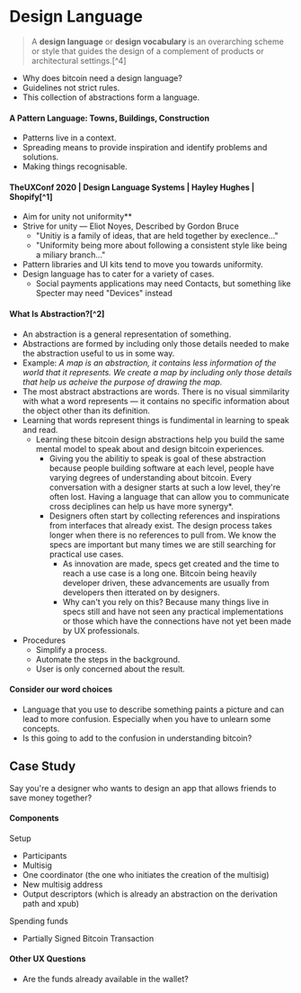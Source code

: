 # Design Language

> A **design language** or **design vocabulary** is an overarching scheme or style that guides the design of a complement of products or architectural settings.[^4]

- Why does bitcoin need a design language?
- Guidelines not strict rules.
- This collection of abstractions form a language.

#### A Pattern Language: Towns, Buildings, Construction

- Patterns live in a context.
- Spreading means to provide inspiration and identify problems and solutions.
- Making things recognisable.

#### TheUXConf 2020 | Design Language Systems | Hayley Hughes | Shopify[^1]

- Aim for unity not uniformity**
- Strive for unity — Eliot Noyes, Described by Gordon Bruce
  - "Unitiy is a family of ideas, that are held together by execlence…"
  - "Uniformity being more about following a consistent style like being a miliary branch…"
- Pattern libraries and UI kits tend to move you towards uniformity.
- Design language has to cater for a variety of cases.
  - Social payments applications may need Contacts, but something like Specter may need "Devices" instead

#### What Is Abstraction?[^2]

- An abstraction is a general representation of something.
- Abstractions are formed by including only those details needed to make the abstraction useful to us in some way.
- Example: *A map is an abstraction, it contains less information of the world that it represents. We create a map by including only those details that help us acheive the purpose of drawing the map.*
- The most abstract abstractions are words. There is no visual simmilarity with what a word represents — it contains no specific information about the object other than its definition.
- Learning that words represent things is fundimental in learning to speak and read.
  - Learning these bitcoin design abstractions help you build the same mental model to speak about and design bitcoin experiences.
    - Giving you the abilitiy to speak is goal of these abstraction because people building software at each level, people have varying degrees of understanding about bitcoin. Every conversation with a designer starts at such a low level, they're often lost. Having a language that can allow you to communicate cross deciplines can help us have more synergy*.
    - Designers often start by collecting references and inspirations from interfaces that already exist. The design process takes longer when there is no references to pull from. We know the specs are important but many times we are still searching for practical use cases.
      - As innovation are made, specs get created and the time to reach a use case is a long one. Bitcoin being heavily developer driven, these advancements are usually from developers then itterated on by designers.
      - Why can't you rely on this? Because many things live in specs still and have not seen any practical implementations or those which have the connections have not yet been made by UX professionals.
- Procedures
  - Simplify a process.
  - Automate the steps in the background.
  - User is only concerned about the result.

#### Consider our word choices

- Language that you use to describe something paints a picture and can lead to more confusion. Especially when you have to unlearn some concepts.
- Is this going to add to the confusion in understanding bitcoin?

## Case Study

Say you're a designer who wants to design an app that allows friends to save money together?

#### Components

Setup

- Participants
- Multisig
- One coordinator (the one who initiates the creation of the multisig)
- New multisig address
- Output descriptors (which is already an abstraction on the derivation path and xpub)

Spending funds

- Partially Signed Bitcoin Transaction

#### Other UX Questions

- Are the funds already available in the wallet?

[1]: https://www.youtube.com/watch?v=YFjLe5mBm_A	"TheUXConf 2020 | Design Language Systems | Hayley Hughes | Shopify"

[2]: https://www.youtube.com/watch?v=XpJdZrviSuw	"What Is Abstraction?"
[3]: https://uxdesign.cc/ux-ui-analysis-of-currency-design-fce69fc569f8	"UX/UI analysis of currency design"
[4]: https://en.wikipedia.org/wiki/Design_language	"Wikipedia — Design language"

